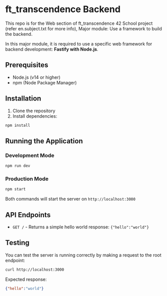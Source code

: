 # ft_transcendence Backend

This repo is for the Web section of ft_transcendence 42 School project (refer en.subject.txt for more info), Major module: Use a framework to build the backend.

In this major module, it is required to use a specific web framework for backend development: **Fastify with Node.js**.

## Prerequisites

- Node.js (v14 or higher)
- npm (Node Package Manager)

## Installation

1. Clone the repository
2. Install dependencies:
```bash
npm install
```

## Running the Application

### Development Mode
```bash
npm run dev
```

### Production Mode
```bash
npm start
```

Both commands will start the server on `http://localhost:3000`

## API Endpoints

- `GET /` - Returns a simple hello world response: `{"hello":"world"}`

## Testing

You can test the server is running correctly by making a request to the root endpoint:

```bash
curl http://localhost:3000
```

Expected response:
```json
{"hello":"world"}
```
